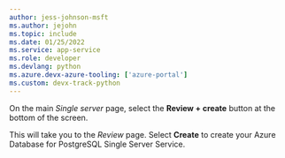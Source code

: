 ```yaml
---
author: jess-johnson-msft
ms.author: jejohn
ms.topic: include
ms.date: 01/25/2022
ms.service: app-service
ms.role: developer
ms.devlang: python
ms.azure.devx-azure-tooling: ['azure-portal']
ms.custom: devx-track-python
---
```


On the main *Single server* page, select the **Review + create** button at the bottom of the screen.

This will take you to the *Review* page.  Select **Create** to create your Azure Database for PostgreSQL Single Server Service.
